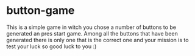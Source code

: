 # button-game
This is a simple game in witch you chose a number of buttons to be generated an pres start game. 
Among all the buttons that have been generated there is only one that is the correct one and your mission is to test your luck so good luck to you :)
